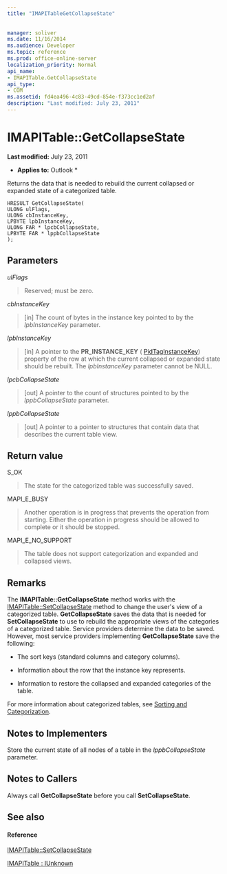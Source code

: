 ```yaml
---
title: "IMAPITableGetCollapseState"
 
 
manager: soliver
ms.date: 11/16/2014
ms.audience: Developer
ms.topic: reference
ms.prod: office-online-server
localization_priority: Normal
api_name:
- IMAPITable.GetCollapseState
api_type:
- COM
ms.assetid: fd4ea496-4c83-49cd-854e-f373cc1ed2af
description: "Last modified: July 23, 2011"
---
```


# IMAPITable::GetCollapseState

 **Last modified:** July 23, 2011 
  
 * **Applies to:** Outlook * 
  
Returns the data that is needed to rebuild the current collapsed or expanded state of a categorized table.
  
```
HRESULT GetCollapseState(
ULONG ulFlags,
ULONG cbInstanceKey,
LPBYTE lpbInstanceKey,
ULONG FAR * lpcbCollapseState,
LPBYTE FAR * lppbCollapseState
);
```

## Parameters

 _ulFlags_
  
> Reserved; must be zero.
    
 _cbInstanceKey_
  
> [in] The count of bytes in the instance key pointed to by the  _lpbInstanceKey_ parameter. 
    
 _lpbInstanceKey_
  
> [in] A pointer to the **PR_INSTANCE_KEY** ( [PidTagInstanceKey](pidtaginstancekey-canonical-property.md)) property of the row at which the current collapsed or expanded state should be rebuilt. The  _lpbInstanceKey_ parameter cannot be NULL. 
    
 _lpcbCollapseState_
  
> [out] A pointer to the count of structures pointed to by the  _lppbCollapseState_ parameter. 
    
 _lppbCollapseState_
  
> [out] A pointer to a pointer to structures that contain data that describes the current table view.
    
## Return value

S_OK 
  
> The state for the categorized table was successfully saved.
    
MAPI_E_BUSY 
  
> Another operation is in progress that prevents the operation from starting. Either the operation in progress should be allowed to complete or it should be stopped.
    
MAPI_E_NO_SUPPORT 
  
> The table does not support categorization and expanded and collapsed views.
    
## Remarks

The **IMAPITable::GetCollapseState** method works with the [IMAPITable::SetCollapseState](imapitable-setcollapsestate.md) method to change the user's view of a categorized table. **GetCollapseState** saves the data that is needed for **SetCollapseState** to use to rebuild the appropriate views of the categories of a categorized table. Service providers determine the data to be saved. However, most service providers implementing **GetCollapseState** save the following: 
  
- The sort keys (standard columns and category columns).
    
- Information about the row that the instance key represents.
    
- Information to restore the collapsed and expanded categories of the table.
    
For more information about categorized tables, see [Sorting and Categorization](sorting-and-categorization.md).
  
## Notes to Implementers

Store the current state of all nodes of a table in the  _lppbCollapseState_ parameter. 
  
## Notes to Callers

Always call **GetCollapseState** before you call **SetCollapseState**. 
  
## See also

#### Reference

[IMAPITable::SetCollapseState](imapitable-setcollapsestate.md)
  
[IMAPITable : IUnknown](imapitableiunknown.md)

